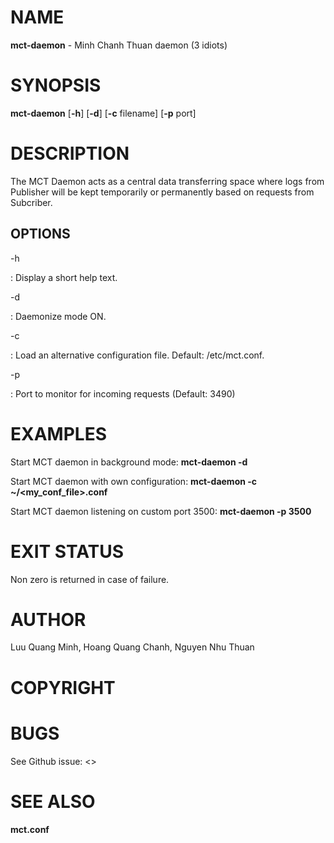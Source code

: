 # NAME

**mct-daemon** - Minh Chanh Thuan daemon (3 idiots)

# SYNOPSIS

**mct-daemon** \[**-h**\] \[**-d**\] \[**-c** filename\] \[**-p** port\]

# DESCRIPTION

The MCT Daemon acts as a central data transferring space where logs from Publisher will be kept temporarily or permanently based on requests from Subcriber.

## OPTIONS

-h

:   Display a short help text.

-d

:   Daemonize mode ON.

-c

:   Load an alternative configuration file. Default: /etc/mct.conf.

-p

:   Port to monitor for incoming requests (Default: 3490)

# EXAMPLES

Start MCT daemon in background mode:
    **mct-daemon -d**

Start MCT daemon with own configuration:
    **mct-daemon -c ~/<my_conf_file>.conf**

Start MCT daemon listening on custom port 3500:
    **mct-daemon -p 3500**

# EXIT STATUS

Non zero is returned in case of failure.

# AUTHOR

Luu Quang Minh, Hoang Quang Chanh, Nguyen Nhu Thuan

# COPYRIGHT


# BUGS

See Github issue: <>

# SEE ALSO

**mct.conf**
